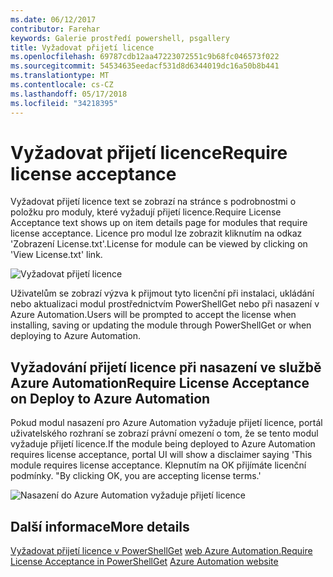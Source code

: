 ```yaml
---
ms.date: 06/12/2017
contributor: Farehar
keywords: Galerie prostředí powershell, psgallery
title: Vyžadovat přijetí licence
ms.openlocfilehash: 69787cdb12aa47223072551c9b68fc046573f022
ms.sourcegitcommit: 54534635eedacf531d8d6344019dc16a50b8b441
ms.translationtype: MT
ms.contentlocale: cs-CZ
ms.lasthandoff: 05/17/2018
ms.locfileid: "34218395"
---
```

# <a name="require-license-acceptance"></a><span data-ttu-id="c4c1e-103">Vyžadovat přijetí licence</span><span class="sxs-lookup"><span data-stu-id="c4c1e-103">Require license acceptance</span></span>

<span data-ttu-id="c4c1e-104">Vyžadovat přijetí licence text se zobrazí na stránce s podrobnostmi o položku pro moduly, které vyžadují přijetí licence.</span><span class="sxs-lookup"><span data-stu-id="c4c1e-104">Require License Acceptance text shows up on item details page for modules that require license acceptance.</span></span> <span data-ttu-id="c4c1e-105">Licence pro modul lze zobrazit kliknutím na odkaz 'Zobrazení License.txt'.</span><span class="sxs-lookup"><span data-stu-id="c4c1e-105">License for module can be viewed by clicking on 'View License.txt' link.</span></span>

![Vyžadovat přijetí licence](../../Images/RequireLicenseAcceptance.png)

<span data-ttu-id="c4c1e-107">Uživatelům se zobrazí výzva k přijmout tyto licenční při instalaci, ukládání nebo aktualizaci modul prostřednictvím PowerShellGet nebo při nasazení v Azure Automation.</span><span class="sxs-lookup"><span data-stu-id="c4c1e-107">Users will be prompted to accept the license when installing, saving or updating the module through PowerShellGet or when deploying to Azure Automation.</span></span>

## <a name="require-license-acceptance-on-deploy-to-azure-automation"></a><span data-ttu-id="c4c1e-108">Vyžadování přijetí licence při nasazení ve službě Azure Automation</span><span class="sxs-lookup"><span data-stu-id="c4c1e-108">Require License Acceptance on Deploy to Azure Automation</span></span>

<span data-ttu-id="c4c1e-109">Pokud modul nasazení pro Azure Automation vyžaduje přijetí licence, portál uživatelského rozhraní se zobrazí právní omezení o tom, že se tento modul vyžaduje přijetí licence.</span><span class="sxs-lookup"><span data-stu-id="c4c1e-109">If the module being deployed to Azure Automation requires license acceptance, portal UI will show a disclaimer saying 'This module requires license acceptance.</span></span> <span data-ttu-id="c4c1e-110">Klepnutím na OK přijímáte licenční podmínky. "</span><span class="sxs-lookup"><span data-stu-id="c4c1e-110">By clicking OK, you are accepting license terms.'</span></span>

![Nasazení do Azure Automation vyžaduje přijetí licence](../../Images/DeployToAzureAutomationRequireLicenseAcceptanceDisclaimer.png)

## <a name="more-details"></a><span data-ttu-id="c4c1e-112">Další informace</span><span class="sxs-lookup"><span data-stu-id="c4c1e-112">More details</span></span>

<span data-ttu-id="c4c1e-113">[Vyžadovat přijetí licence v PowerShellGet](../../concepts/module-license-acceptance.md)
[web Azure Automation.](/azure/automation)</span><span class="sxs-lookup"><span data-stu-id="c4c1e-113">[Require License Acceptance in PowerShellGet](../../concepts/module-license-acceptance.md)
[Azure Automation website](/azure/automation)</span></span>